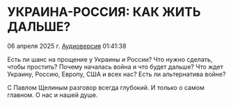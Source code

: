 # УКРАИНА-РОССИЯ: КАК ЖИТЬ ДАЛЬШЕ?

06 апреля 2025 г. [Аудиоверсия](https://fidbak.audio/vitalybogomolov/file/cc9198a2a47e78b8994a9534/eff90eea8e02d544) 01:41:38

Есть ли шанс на прощение у Украины и России?
Что нужно сделать, чтобы простить?
Почему началась война и что будет дальше?
Что ждет Украину, Россию, Европу, США и всех нас?
Есть ли альтернатива войне? 

С Павлом Щелиным разговор всегда глубокий.
И только о самом главном.
О нас и нашей душе.
